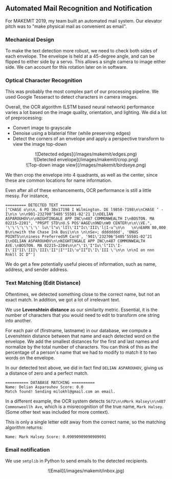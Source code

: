 ##  Automated Mail Recognition and Notification

For MAKEMIT 2019, my team built an automated mail system. Our elevator pitch was to "make physical mail as convenient as email".

### Mechanical Design

To make the text detection more robust, we need to check both sides of each envelope. The envelope is held at a 45-degree angle, and can be flipped to either side by a servo. This allows a single camera to image either side. We can account for this rotation later on in software.

### Optical Character Recognition

This was probably the most complex part of our processing pipeline. We used Google Tesseract to detect characters in camera images.

Overall, the OCR algorithm (LSTM based neural network) performance varies a lot based on the image quality, orientation, and lighting. We did a lot of preprocessing:

- Convert image to grayscale
- Denoise using a bilaterial filter (while preserving edges)
- Detect the corners of an envelope and apply a perspective transform to view the image top-down

<center>
![Detected edges](/images/makemit/edges.png)
</center>

<center>
![Detected envelope](/images/makemit/crop.png)
</center>

<center>
![Top-down image view](/images/makemit/birdseye.png)
</center>

We then crop the envelope into 4 quadrants, as well as the center, since these are common locations for name information.

Even after all of these enhancements, OCR performance is still a little messy. For instance,
```
========= DETECTED TEXT =========
["CHASE o\n\n, 6 PO 30x17198 I Wilmington. DE l9850-7198\n\nCHASE ‘ -I\n\n \n\n901-232700‘5405'55501-02'21 1\nDELIAN ASPAROUHOV\n\nNIGHTINGALE APP INC\n487 COMMONWEALTH I\nBOSTON. MA 02215—2201", "PRSPT STD\nU.S POS'AAGE\n9ND\nW0 CENTER\n\n\\VE.", '\'\'\'\'\'\'\' lu\'l"u\'lIl\'II"Ic\'III\'l|I-u‘\n\n   \n\nEARN 80,000 B\n\nwith the Chase Ink Busi\n\n \n\nSe»; dddddddd', 'ONUS POINTS\n\niness PreferredSM Card', '901\'232706‘5405‘55501-02‘21 1\nDELIAN ASPAROUHOV\n\nNIGHTINGALE APP INC\n487 COMMONWEALTH AVE.\nBOSTON. MA 02215—2204\n\n"\'1\'I"Iu\'l"II\'I-I\'II"II\'III\'III\'II"|I""II\'u"II“I\'I\'III \'\n\n \n\nI on nnn Rnkll IC D“']
```

We do get a few potentially useful pieces of information, such as name, address, and sender address.

### Text Matching (Edit Distance)

Oftentimes, we detected something close to the correct name, but not an exact match. In addition, we got a lot of irrelevant text.

We use **Levenshtein distance** as our similarity metric. Essential, it is the number of characters that you would need to edit to transform one string into another.

For each pair of (firstname, lastname) in our database, we compute a Levenshtein distance between that name and each detected word on the envelope. We add the smallest distances for the first and last names and normalize by the total number of characters. You can think of this as the percentage of a person's name that we had to modify to match it to two words on the envelope.

In our detected text above, we did in fact find ```DELIAN ASPAROUHOV```, giving us a distance of zero and a perfect match.

```
========== DATABASE MATCHING ==========
Name: Delian Asparouhov Score: 0.0
Match found! Sending milokhl@gmail.com an email.
```

In a different example, the OCR system detects ```5672\n\nMork Halsey\n\n487 Commonweollh Ave```, which is a misrecognition of the true name, ```Mark Halsey```. (Some other text was included for more context).

This is only a single letter edit away from the correct name, so the matching algorithm returns:
```
Name: Mark Halsey Score: 0.09090909090909091
```

### Email notification

We use ```smtplib``` in Python to send emails to the detected recipients.

<center>
![Email](/images/makemit/inbox.jpg)
</center>

